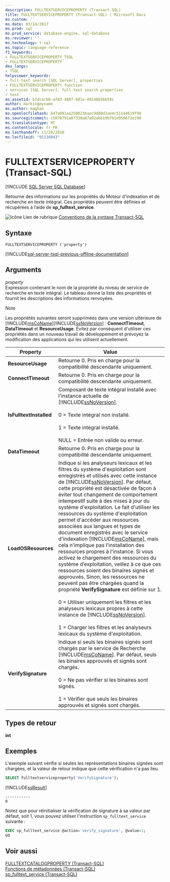 ```yaml
---
description: FULLTEXTSERVICEPROPERTY (Transact-SQL)
title: FULLTEXTSERVICEPROPERTY (Transact-SQL) | Microsoft Docs
ms.custom: ''
ms.date: 03/14/2017
ms.prod: sql
ms.prod_service: database-engine, sql-database
ms.reviewer: ''
ms.technology: t-sql
ms.topic: language-reference
f1_keywords:
- FULLTEXTSERVICEPROPERTY_TSQL
- FULLTEXTSERVICEPROPERTY
dev_langs:
- TSQL
helpviewer_keywords:
- full-text search [SQL Server], properties
- FULLTEXTSERVICEPROPERTY function
- services [SQL Server], full-text search properties
- test
ms.assetid: b7dcacb0-af83-4807-9d1e-49148b56b59c
author: markingmyname
ms.author: maghan
ms.openlocfilehash: b47a991aa2500236aec9d80d2ae4c51144619f90
ms.sourcegitcommit: c5078791a07330a87a92abb19b791e950672e198
ms.translationtype: HT
ms.contentlocale: fr-FR
ms.lasthandoff: 11/26/2020
ms.locfileid: "91116043"
---
```

# <a name="fulltextserviceproperty-transact-sql"></a>FULLTEXTSERVICEPROPERTY (Transact-SQL)
[!INCLUDE [SQL Server SQL Database](../../includes/applies-to-version/sql-asdb.md)]

  Retourne des informations sur les propriétés du Moteur d'indexation et de recherche en texte intégral. Ces propriétés peuvent être définies et récupérées à l’aide de **sp_fulltext_service**.  
  
 ![Icône Lien de rubrique](../../database-engine/configure-windows/media/topic-link.gif "Icône du lien de rubrique") [Conventions de la syntaxe Transact-SQL](../../t-sql/language-elements/transact-sql-syntax-conventions-transact-sql.md)  
  
## <a name="syntax"></a>Syntaxe  
  
```syntaxsql
FULLTEXTSERVICEPROPERTY ('property')  
```  
  
[!INCLUDE[sql-server-tsql-previous-offline-documentation](../../includes/sql-server-tsql-previous-offline-documentation.md)]

## <a name="arguments"></a>Arguments
 *property*  
 Expression contenant le nom de la propriété du niveau de service de recherche en texte intégral. Le tableau donne la liste des propriétés et fournit les descriptions des informations renvoyées.  
  
> [!NOTE]
>  Les propriétés suivantes seront supprimées dans une version ultérieure de [!INCLUDE[msCoName](../../includes/msconame-md.md)][!INCLUDE[ssNoVersion](../../includes/ssnoversion-md.md)] : **ConnectTimeout**, **DataTimeout** et **ResourceUsage**. Évitez par conséquent d'utiliser ces propriétés dans un nouveau travail de développement et prévoyez la modification des applications qui les utilisent actuellement.  
  
|Property|Value|  
|--------------|-----------|  
|**ResourceUsage**|Retourne 0. Pris en charge pour la compatibilité descendante uniquement.|  
|**ConnectTimeout**|Retourne 0. Pris en charge pour la compatibilité descendante uniquement.|  
|**IsFulltextInstalled**|Composant de texte intégral installé avec l'instance actuelle de [!INCLUDE[ssNoVersion](../../includes/ssnoversion-md.md)].<br /><br /> 0 = Texte intégral non installé.<br /><br /> 1 = Texte intégral installé.<br /><br /> NULL = Entrée non valide ou erreur.|  
|**DataTimeout**|Retourne 0. Pris en charge pour la compatibilité descendante uniquement.|  
|**LoadOSResources**|Indique si les analyseurs lexicaux et les filtres du système d'exploitation sont enregistrés et utilisés avec cette instance de [!INCLUDE[ssNoVersion](../../includes/ssnoversion-md.md)]. Par défaut, cette propriété est désactivée de façon à éviter tout changement de comportement intempestif suite à des mises à jour du système d'exploitation. Le fait d'utiliser les ressources du système d'exploitation permet d'accéder aux ressources associées aux langues et types de document enregistrés avec le service d'indexation [!INCLUDE[msCoName](../../includes/msconame-md.md)], mais cela n'implique pas l'installation des ressources propres à l'instance. Si vous activez le chargement des ressources du système d’exploitation, veillez à ce que ces ressources soient des binaires signés et approuvés. Sinon, les ressources ne peuvent pas être chargées quand la propriété **VerifySignature** est définie sur 1.<br /><br /> 0 = Utiliser uniquement les filtres et les analyseurs lexicaux propres à cette instance de [!INCLUDE[ssNoVersion](../../includes/ssnoversion-md.md)].<br /><br /> 1 = Charger les filtres et les analyseurs lexicaux du système d'exploitation.|  
|**VerifySignature**|Indique si seuls les binaires signés sont chargés par le service de Recherche [!INCLUDE[msCoName](../../includes/msconame-md.md)]. Par défaut, seuls les binaires approuvés et signés sont chargés.<br /><br /> 0 = Ne pas vérifier si les binaires sont signés.<br /><br /> 1 = Vérifier que seuls les binaires approuvés et signés sont chargés.|  
  
## <a name="return-types"></a>Types de retour  
 **int**  
  
## <a name="examples"></a>Exemples  
 L'exemple suivant vérifie si seules les représentations binaires signées sont chargées, et la valeur de retour indique que cette vérification n'a pas lieu.  
  
```sql  
SELECT fulltextserviceproperty('VerifySignature');  
```  
  
 [!INCLUDE[ssResult](../../includes/ssresult-md.md)]  
  
```  
-----------   
0  
```  
  
 Notez que pour réinitialiser la vérification de signature à sa valeur par défaut, soit 1, vous pouvez utiliser l'instruction `sp_fulltext_service` suivante :  
  
```sql  
EXEC sp_fulltext_service @action='verify_signature', @value=1;  
GO  
```  
  
## <a name="see-also"></a>Voir aussi  
 [FULLTEXTCATALOGPROPERTY &#40;Transact-SQL&#41;](../../t-sql/functions/fulltextcatalogproperty-transact-sql.md)   
 [Fonctions de métadonnées &#40;Transact-SQL&#41;](../../t-sql/functions/metadata-functions-transact-sql.md)   
 [sp_fulltext_service &#40;Transact-SQL&#41;](../../relational-databases/system-stored-procedures/sp-fulltext-service-transact-sql.md)  
  
  
